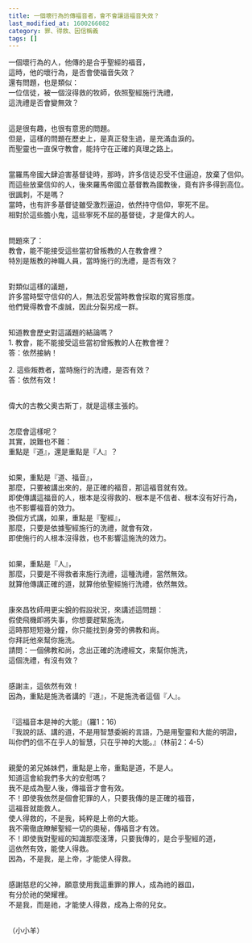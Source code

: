 ```yaml
---
title: 一個壞行為的傳福音者，會不會讓這福音失效？
last_modified_at: 1600266082
category: 罪、得救、因信稱義
tags: []
---
```


<p>一個壞行為的人，他傳的是合乎聖經的福音，<br>
這時，他的壞行為，是否會使福音失效？<br>
還有問題，也是類似：<br>
一位信徒，被一個沒得救的牧師，依照聖經施行洗禮，<br>
這洗禮是否會變無效？</p>

<p><br>
這是很有趣，也很有意思的問題。<br>
但是，這樣的問題在歷史上，是真正發生過，是充滿血淚的。<br>
而聖靈也一直保守教會，能持守在正確的真理之路上。</p>

<p><br>
當羅馬帝國大肆迫害基督徒時，那時，許多信徒忍受不住逼迫，放棄了信仰。<br>
而這些放棄信仰的人，後來羅馬帝國立基督教為國教後，竟有許多得到高位。<br>
很諷刺，不是嗎？<br>
當時，也有許多基督徒雖受激烈逼迫，依然持守信仰，寧死不屈。<br>
相對於這些膽小鬼，這些寧死不屈的基督徒，才是偉大的人。</p>

<p><br>
問題來了：<br>
教會，能不能接受這些當初曾叛教的人在教會裡？<br>
特別是叛教的神職人員，當時施行的洗禮，是否有效？</p>

<p><br>
對類似這樣的議題，<br>
許多當時堅守信仰的人，無法忍受當時教會採取的寬容態度。<br>
他們覺得教會不虔誠，因此分裂另成一群。</p>

<p><br>
知道教會歷史對這議題的結論嗎？<br>
1. 教會，能不能接受這些當初曾叛教的人在教會裡？<br>
答：依然接納！</p>

<p>2. 這些叛教者，當時施行的洗禮，是否有效？<br>
答：依然有效！</p>

<p><br>
偉大的古教父奧古斯丁，就是這樣主張的。</p>

<p><br>
怎麼會這樣呢？<br>
其實，說難也不難：<br>
重點是『道』，還是重點是『人』？</p>

<p><br>
如果，重點是『道、福音』，<br>
那麼，只要被講出來的，是正確的福音，那這福音就有效。<br>
即使傳講這福音的人，根本是沒得救的、根本是不信者、根本沒有好行為，<br>
也不影響福音的效力。<br>
換個方式講，如果，重點是『聖經』，<br>
那麼，只要是依據聖經施行的洗禮，就會有效，<br>
即使施行的人根本沒得救，也不影響這施洗的效力。</p>

<p><br>
如果，重點是『人』，<br>
那麼，只要是不得救者來施行洗禮，這種洗禮，當然無效。<br>
就算他傳講正確的道，就算他依聖經施行洗禮，依然無效。</p>

<p><br>
康來昌牧師用更尖銳的假設狀況，來講述這問題：<br>
假使飛機即將失事，你想要趕緊施洗，<br>
這時那短短幾分鐘，你只能找到身旁的佛教和尚。<br>
你拜託他來幫你施洗。<br>
請問：一個佛教和尚，念出正確的洗禮經文，來幫你施洗，<br>
這個洗禮，有沒有效？</p>

<p><br>
感謝主，這依然有效！<br>
因為，重點是施洗者講的『道』，不是施洗者這個『人』。</p>

<p><br>
『這福音本是神的大能』（羅1：16）<br>
『我說的話、講的道，不是用智慧委婉的言語，乃是用聖靈和大能的明證，<br>
叫你們的信不在乎人的智慧，只在乎神的大能。』（林前2：4-5）</p>

<p><br>
親愛的弟兄姊妹們，重點是上帝，重點是道，不是人。<br>
知道這會給我們多大的安慰嗎？<br>
我不是成為聖人後，傳福音才會有效。<br>
不！即使我依然是個會犯罪的人，只要我傳的是正確的福音，<br>
這福音就能救人。<br>
使人得救的，不是我，純粹是上帝的大能。<br>
我不需徹底瞭解聖經一切的奧秘，傳福音才有效。<br>
不！即使我對聖經的知識那麼淺薄，只要我傳的，是合乎聖經的道，<br>
這依然有效，能使人得救。<br>
因為，不是我，是上帝，才能使人得救。</p>

<p><br>
感謝慈悲的父神，願意使用我這重罪的罪人，成為祂的器皿，<br>
有分於祂的榮耀裡。<br>
不是我，而是祂，才能使人得救，成為上帝的兒女。</p>

<p><br>
（小小羊）</p>

